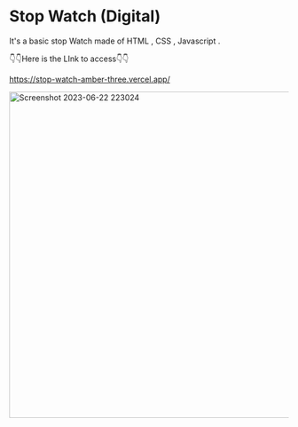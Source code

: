 # Stop Watch (Digital)

It's a basic stop Watch made of HTML , CSS , Javascript .

👇👇Here is the LInk to access👇👇

https://stop-watch-amber-three.vercel.app/

<img width="588" alt="Screenshot 2023-06-22 223024" src="https://github.com/arnabpal16/Stop-Watch/assets/109953155/c2f98851-78e9-41d6-a232-93ad3a90ba84">


